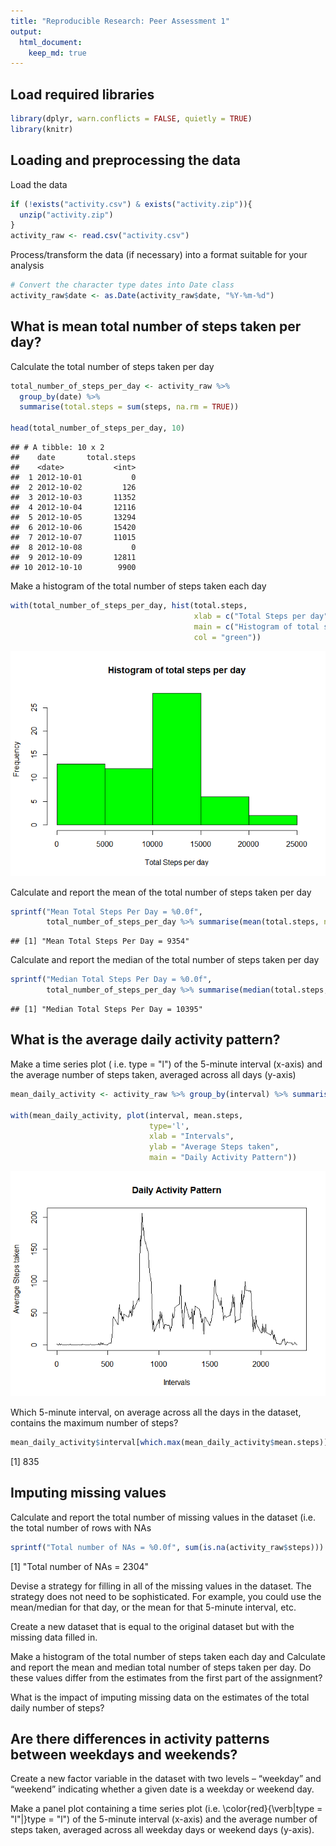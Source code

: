 ```yaml
---
title: "Reproducible Research: Peer Assessment 1"
output: 
  html_document:
    keep_md: true
---
```


## Load required libraries

```r
library(dplyr, warn.conflicts = FALSE, quietly = TRUE)
library(knitr)
```

## Loading and preprocessing the data 
Load the data

```r
if (!exists("activity.csv") & exists("activity.zip")){
  unzip("activity.zip")
}
activity_raw <- read.csv("activity.csv")
```

Process/transform the data (if necessary) into a format suitable for your analysis

```r
# Convert the character type dates into Date class
activity_raw$date <- as.Date(activity_raw$date, "%Y-%m-%d")
```

## What is mean total number of steps taken per day?
Calculate the total number of steps taken per day

```r
total_number_of_steps_per_day <- activity_raw %>% 
  group_by(date) %>% 
  summarise(total.steps = sum(steps, na.rm = TRUE))

head(total_number_of_steps_per_day, 10)
```

```
## # A tibble: 10 x 2
##    date       total.steps
##    <date>           <int>
##  1 2012-10-01           0
##  2 2012-10-02         126
##  3 2012-10-03       11352
##  4 2012-10-04       12116
##  5 2012-10-05       13294
##  6 2012-10-06       15420
##  7 2012-10-07       11015
##  8 2012-10-08           0
##  9 2012-10-09       12811
## 10 2012-10-10        9900
```

Make a histogram of the total number of steps taken each day

```r
with(total_number_of_steps_per_day, hist(total.steps, 
                                         xlab = c("Total Steps per day"),
                                         main = c("Histogram of total steps per day"),
                                         col = "green"))
```

![](PA1_template_files/figure-html/unnamed-chunk-5-1.png)<!-- -->

Calculate and report the mean of the total number of steps taken per day

```r
sprintf("Mean Total Steps Per Day = %0.0f",
        total_number_of_steps_per_day %>% summarise(mean(total.steps, na.rm = TRUE)))
```

```
## [1] "Mean Total Steps Per Day = 9354"
```

Calculate and report the median of the total number of steps taken per day

```r
sprintf("Median Total Steps Per Day = %0.0f",
        total_number_of_steps_per_day %>% summarise(median(total.steps, na.rm = TRUE)))
```

```
## [1] "Median Total Steps Per Day = 10395"
```

## What is the average daily activity pattern?
Make a time series plot ( i.e. type = "l") of the 5-minute interval (x-axis) and the average number of steps taken, averaged across all days (y-axis)

```r
mean_daily_activity <- activity_raw %>% group_by(interval) %>% summarise(mean.steps = mean(steps, na.rm = TRUE))

with(mean_daily_activity, plot(interval, mean.steps, 
                               type='l',
                               xlab = "Intervals",
                               ylab = "Average Steps taken",
                               main = "Daily Activity Pattern"))
```

![](PA1_template_files/figure-html/unnamed-chunk-8-1.png)<!-- -->

Which 5-minute interval, on average across all the days in the dataset, contains the maximum number of steps?

```r
mean_daily_activity$interval[which.max(mean_daily_activity$mean.steps)]
```

[1] 835

## Imputing missing values
Calculate and report the total number of missing values in the dataset (i.e. the total number of rows with NAs

```r
sprintf("Total number of NAs = %0.0f", sum(is.na(activity_raw$steps)))
```

[1] "Total number of NAs = 2304"

Devise a strategy for filling in all of the missing values in the dataset. The strategy does not need to be sophisticated. For example, you could use the mean/median for that day, or the mean for that 5-minute interval, etc.

Create a new dataset that is equal to the original dataset but with the missing data filled in.

Make a histogram of the total number of steps taken each day and Calculate and report the mean and median total number of steps taken per day. Do these values differ from the estimates from the first part of the assignment? 

What is the impact of imputing missing data on the estimates of the total daily number of steps?

## Are there differences in activity patterns between weekdays and weekends?
Create a new factor variable in the dataset with two levels – “weekday” and “weekend” indicating whether a given date is a weekday or weekend day.

Make a panel plot containing a time series plot (i.e. \color{red}{\verb|type = "l"|}type = "l") of the 5-minute interval (x-axis) and the average number of steps taken, averaged across all weekday days or weekend days (y-axis). 
